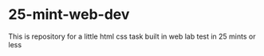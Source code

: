 # 25-mint-web-dev
This is repository for a little html css task built in web lab test in 25 mints or less
